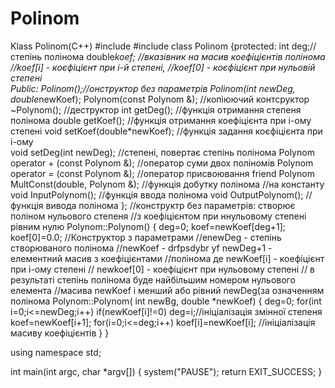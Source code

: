 Polinom
=======

Klass Polinom(C++)
#include <cstdlib>
#include <iostream>
class Polinom
{protected:
     int deg;//степінь полінома
     double*koef; //вказівник на масив коефіцієнтів полінома
                  //koef[i] - коєфіцієнт при i-й степені,
                  //koef[0] - коєфіцієнт при нульовій степені  
 Public:
        Polinom();//онструктор без параметрів
        Polinom(int newDeg, double*newKoef);
        Polynom(const Polynom &); //копіюючий контсруктор
    ~Polynom(); //деструктор 
    int getDeg(); //функція отримання степеня полінома
    double getKoef(); //функція отримання коефіцієнта при i-ому степені
    void setKoef(double*newKoef); //функція задання коєфіцієнта при i-ому  
    void setDeg(int newDeg);              //степені, повертає степінь полінома
    Polynom operator + (const Polynom &);   //оператор суми двох поліномів
    Polynom operator = (const Polynom &);   //оператор присвоювання
    friend Polynom MultConst(double, Polynom &); //функція добутку полінома
                                     //на константу
    void InputPolynom();    //функція ввода полінома
    void OutputPolynom();   //функція вивода полінома
      };
    //конструктр без параметрів: створює поліном нульового степеня
    //з коефіцієнтом при ннульовому степені рівним нулю
    Polynom::Polynom()
    {
    deg=0;
    koef=newKoef[deg+1];
    koef[0]=0.0;
    //Конструктор з параметрами 
    //enewDeg - степінь створюваного полінома
    //newKoef - drfpsdybr yf newDeg+1 - елементний масив з коефіцієнтами
    //полінома де newKoef[i] - коефіцієнт при і-ому степені
    //  newkoef[0] - коефіцієнт при нульовому степені
    // в результаті степінь полінома буде найбільшим номером нульового елемента 
    //масива newKoef і менший або рівний newDeg(за означенням полінома
    Polynom::Polynom( int newВg, double *newKoef)
    {
    deg=0;
    for(int i=0;i<=newDeg;i++)
        if(newKoef[i]!=0) 
        deg=i;//ініціалізація змінної степеня
    koef=newKoef[i+1];
    for(i=0;i<=deg;i++)
        koef[i]=newKoef[i]; //ініціалізація масиву коефіцієнтів
}
}

using namespace std;

int main(int argc, char *argv[])
{
    system("PAUSE");
    return EXIT_SUCCESS;
}
